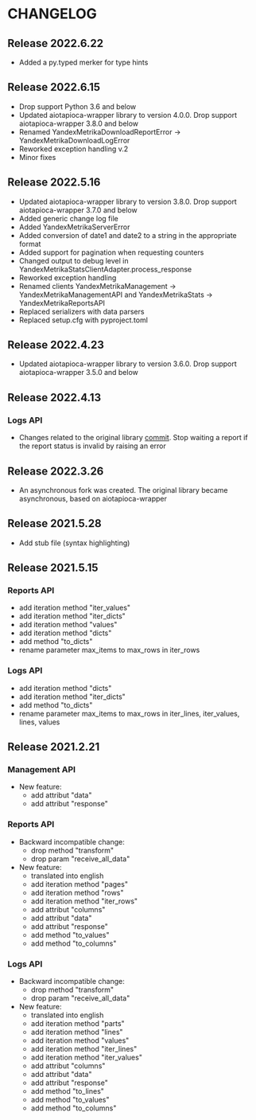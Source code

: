 
# CHANGELOG

## Release 2022.6.22

- Added a py.typed merker for type hints

## Release 2022.6.15

- Drop support Python 3.6 and below
- Updated aiotapioca-wrapper library to version 4.0.0. Drop support aiotapioca-wrapper 3.8.0 and below
- Renamed YandexMetrikaDownloadReportError -> YandexMetrikaDownloadLogError
- Reworked exception handling v.2
- Minor fixes

## Release 2022.5.16

- Updated aiotapioca-wrapper library to version 3.8.0. Drop support aiotapioca-wrapper 3.7.0 and below
- Added generic change log file
- Added YandexMetrikaServerError
- Added conversion of date1 and date2 to a string in the appropriate format
- Added support for pagination when requesting counters
- Changed output to debug level in YandexMetrikaStatsClientAdapter.process_response
- Reworked exception handling
- Renamed clients YandexMetrikaManagement -> YandexMetrikaManagementAPI and YandexMetrikaStats -> YandexMetrikaReportsAPI
- Replaced serializers with data parsers
- Replaced setup.cfg with pyproject.toml

## Release 2022.4.23

- Updated aiotapioca-wrapper library to version 3.6.0. Drop support aiotapioca-wrapper 3.5.0 and below

## Release 2022.4.13

### Logs API
- Changes related to the original library [commit](https://github.com/pavelmaksimov/tapi-yandex-metrika/commit/db8e6b09643e553bce865e8ee4199c0756635f9c). Stop waiting a report if the report status is invalid by raising an error

## Release 2022.3.26

- An asynchronous fork was created. The original library became asynchronous, based on aiotapioca-wrapper

## Release 2021.5.28

- Add stub file (syntax highlighting)

## Release 2021.5.15

### Reports API

- add iteration method "iter_values"
- add iteration method "iter_dicts"
- add iteration method "values"
- add iteration method "dicts"
- add method "to_dicts"
- rename parameter max_items to max_rows in iter_rows

### Logs API

- add iteration method "dicts"
- add iteration method "iter_dicts"
- add method "to_dicts"
- rename parameter max_items to max_rows in iter_lines, iter_values, lines, values


## Release 2021.2.21

### Management API

- New feature:
  - add attribut "data"
  - add attribut "response"

### Reports API

- Backward incompatible change:
  - drop method "transform"
  - drop param "receive_all_data"
- New feature:
  - translated into english
  - add iteration method "pages"
  - add iteration method "rows"
  - add iteration method "iter_rows"
  - add attribut "columns"
  - add attribut "data"
  - add attribut "response"
  - add method "to_values"
  - add method "to_columns"

### Logs API

- Backward incompatible change:
  - drop method "transform"
  - drop param "receive_all_data"
- New feature:
  - translated into english
  - add iteration method "parts"
  - add iteration method "lines"
  - add iteration method "values"
  - add iteration method "iter_lines"
  - add iteration method "iter_values"
  - add attribut "columns"
  - add attribut "data"
  - add attribut "response"
  - add method "to_lines"
  - add method "to_values"
  - add method "to_columns"
